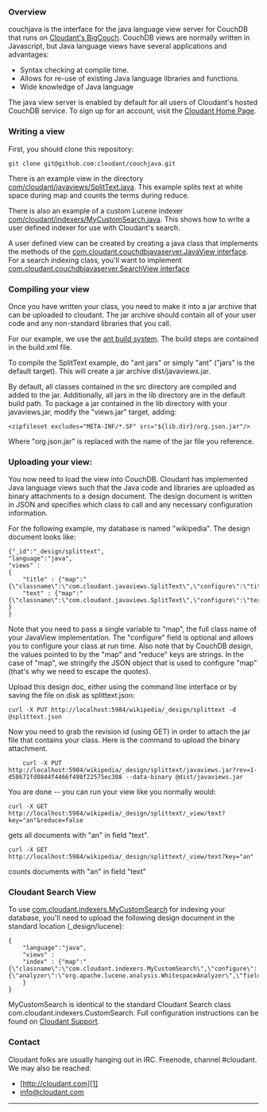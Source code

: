 ### Overview

couchjava is the interface for the java language view server for CouchDB that runs on [Cloudant's BigCouch][1].  CouchDB views are normally written in Javascript, but Java language views have several applications and advantages:

 * Syntax checking at compile time.
 * Allows for re-use of existing Java language libraries and functions.
 * Wide knowledge of Java language

The java view server is enabled by default for all users of Cloudant's hosted CouchDB service.  To sign up for an account, visit the [Cloudant Home Page][1].

### Writing a view

First, you should clone this repository:

	git clone git@github.com:cloudant/couchjava.git

There is an example view in the directory [com/cloudant/javaviews/SplitText.java][3].  This example splits text at white space during map and counts the terms during reduce.   

There is also an example of a custom Lucene indexer [com/cloudant/indexers/MyCustomSearch.java][6].  This shows how to write a user defined indexer for use with Cloudant's search.

A user defined view can be created by creating a java class that implements the methods of the [com.cloudant.couchdbjavaserver.JavaView interface][2].  For a search indexing class, you'll want to implement [com.cloudant.couchdbjavaserver.SearchView interface][7]

### Compiling your view

Once you have written your class, you need to make it into a jar archive that can be uploaded to cloudant.  The jar archive should contain all of your user code and any non-standard libraries that you call.  

For our example, we use the [ant build system][4].  The build steps are contained in the build.xml file.

To compile the SplitText example, do "ant jars" or simply "ant" ("jars" is the default target).  This will create a jar archive dist/javaviews.jar.

By default, all classes contained in the src directory are compiled and added to the jar.  Additionally, all jars in the lib directory are in the default build path.  To package a jar contained in the lib directory with your javaviews.jar, modify the "views.jar" target, adding:

	<zipfileset excludes="META-INF/*.SF" src="${lib.dir}/org.json.jar"/>

Where "org.json.jar" is replaced with the name of the jar file you reference.

### Uploading your view:

You now need to load the view into CouchDB.  Cloudant has implemented Java language views such that the Java code and libraries are uploaded as binary attachments to a design document.  The design document is written in JSON and specifies which class to call and any necessary configuration information.   


For the following example, my database is named "wikipedia".  The design document looks like:


    {"_id":"_design/splittext",
    "language":"java",
    "views" :
	{
		"title" : {"map":"{\"classname\":\"com.cloudant.javaviews.SplitText\",\"configure\":\"title\"}","reduce":"com.cloudant.javaviews.SplitText"},
		"text" : {"map":"{\"classname\":\"com.cloudant.javaviews.SplitText\",\"configure\":\"text\"}","reduce":"com.cloudant.javaviews.SplitText"}
	}
    }

Note that you need to pass a single variable to "map", the full class name of your JavaView implementation.  The "configure" field is optional and allows you to configure your class at run time.  Also note that by CouchDB design, the values pointed to by the "map" and "reduce" keys are strings.  In the case of "map", we stringify the JSON object that is used to configure "map" (that's why we need to escape the quotes).

Upload this design doc, either using the command line interface or by saving the file on disk as splittext.json:

	curl -X PUT http://localhost:5984/wikipedia/_design/splittext -d @splittext.json

Now you need to grab the revision id (using GET) in order to attach the jar file that contains your class.  Here is the command to upload the binary attachment.

    	curl -X PUT http://localhost:5984/wikipedia/_design/splittext/javaviews.jar?rev=1-d58671fd0844f4466f498f22575ec308 --data-binary @dist/javaviews.jar

You are done -- you can run your view like you normally would:

	curl -X GET http://localhost:5984/wikipedia/_design/splittext/_view/text?key="an"&reduce=false

gets all documents with "an" in field "text".

	curl -X GET http://localhost:5984/wikipedia/_design/splittext/_view/text?key="an"

counts documents with "an" in field "text"

### Cloudant Search View

To use [com.cloudant.indexers.MyCustomSearch][6] for indexing your database, you'll need to upload the following design document in the standard location (_design/lucene):

    {
        "language":"java",
        "views" : 
	    "index" : {"map":"{\"classname\":\"com.cloudant.indexers.MyCustomSearch\",\"configure\":{\"analyzer\":\"org.apache.lucene.analysis.WhitespaceAnalyzer\",\"fields[{\"name\":\".*\",\"lucenename\":\"all\",\"type\":\"string\",\"regexp\":true}]}}","reduce":"_count"}
	    }    
    }

MyCustomSearch is identical to the standard Cloudant Search class com.cloudant.indexers.CustomSearch.  Full configuration instructions can be found on [Cloudant Support][8].


### Contact

Cloudant folks are usually hanging out in IRC.  Freenode, channel #cloudant.  We may also be reached:

 * [http://cloudant.com][1]
 * [info@cloudant.com][5]

----

[1]: http://www.cloudant.com
[2]: https://cloudant.com/doc/javaviews/com/cloudant/couchdbjavaserver/JavaView.html
[3]: https://cloudant.com/doc/javaviews/com/cloudant/javaviews/SplitText.html
[4]: http://ant.apache.org/
[5]: mailto:info@cloudant.com
[6]: https://cloudant.com/doc/javaviews/com/cloudant/indexers/MyCustomSearch.html
[7]: https://cloudant.com/doc/javaviews/com/cloudant/couchdbjavaserver/SearchView.html
[8]: http://support.cloudant.com/faqs/search/search-indexing